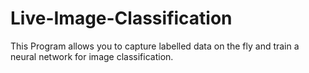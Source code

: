 # Live-Image-Classification
This Program allows you to capture labelled data on the fly and train a neural network for image classification.
